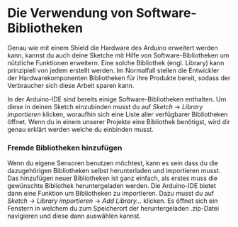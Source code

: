 # Die Verwendung von Software-Bibliotheken

Genau wie mit einem Shield die Hardware des Arduino erweitert werden kann, kannst du auch deine Sketche mit Hilfe von Software-Bibliotheken um nützliche Funktionen erweitern. Eine solche Bibliothek (engl. Library) kann prinzipiell von jedem erstellt werden. Im Normalfall stellen die Entwickler der Hardwarekomponenten Bibliotheken für ihre Produkte bereit, sodass der Verbraucher sich diese Arbeit sparen kann.

In der Arduino-IDE sind bereits einige Software-Bibliotheken enthalten. Um diese in deinen Sketch einzubinden musst du auf *Sketch* -> *Library importieren* klicken, woraufhin sich eine Liste aller verfügbarer Bibliotheken öffnet. Wenn du in einem unserer Projekte eine Bibliothek benötigst, wird dir genau erklärt werden welche du einbinden musst.

### Fremde Bibliotheken hinzufügen

Wenn du eigene Sensoren benutzen möchtest, kann es sein dass du die dazugehörigen Bibliotheken selbst herunterladen und importieren musst. Das hinzufügen neuer Bibliotheken ist ganz einfach, als erstes muss die gewünschte Bibliothek heruntergeladen werden.
Die Arduino-IDE bietet dann eine Funktion um Bibliotheken zu importieren. Dazu musst du auf *Sketch* -> *Library importieren* -> *Add Library...* klicken. Es öffnet sich ein Fenstern in welchem du zum Speicherort der heruntergeladen .zip-Datei navigieren und diese dann auswählen kannst.
